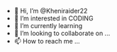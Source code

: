 - 👋 Hi, I’m @Kheniraider22
- 👀 I’m interested in CODING
- 🌱 I’m currently learning 
- 💞️ I’m looking to collaborate on ...
- 📫 How to reach me ...

<!---
Kheniraider22/Kheniraider22 is a ✨ special ✨ repository because its `README.md` (this file) appears on your GitHub profile.
You can click the Preview link to take a look at your changes.
--->
